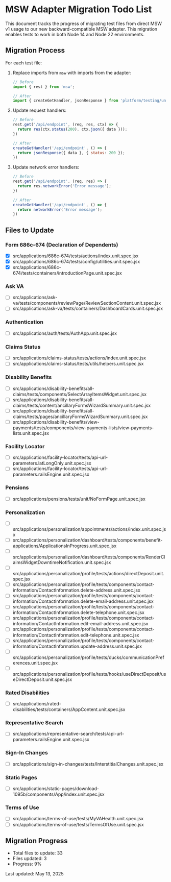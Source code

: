 # MSW Adapter Migration Todo List

This document tracks the progress of migrating test files from direct MSW v1 usage to our new backward-compatible MSW adapter. This migration enables tests to work in both Node 14 and Node 22 environments.

## Migration Process

For each test file:

1. Replace imports from `msw` with imports from the adapter:
   ```javascript
   // Before
   import { rest } from 'msw';
   
   // After
   import { createGetHandler, jsonResponse } from 'platform/testing/unit/msw-adapter';
   ```

2. Update request handlers:
   ```javascript
   // Before
   rest.get('/api/endpoint', (req, res, ctx) => {
     return res(ctx.status(200), ctx.json({ data }));
   })
   
   // After
   createGetHandler('/api/endpoint', () => {
     return jsonResponse({ data }, { status: 200 });
   })
   ```

3. Update network error handlers:
   ```javascript
   // Before
   rest.get('/api/endpoint', (req, res) => {
     return res.networkError('Error message');
   })
   
   // After
   createGetHandler('/api/endpoint', () => {
     return networkError('Error message');
   })
   ```

## Files to Update

### Form 686c-674 (Declaration of Dependents)

- [x] src/applications/686c-674/tests/actions/index.unit.spec.jsx
- [x] src/applications/686c-674/tests/config/utilities.unit.spec.jsx
- [x] src/applications/686c-674/tests/containers/introductionPage.unit.spec.jsx

### Ask VA

- [ ] src/applications/ask-va/tests/components/reviewPage/ReviewSectionContent.unit.spec.jsx
- [ ] src/applications/ask-va/tests/containers/DashboardCards.unit.spec.jsx

### Authentication

- [ ] src/applications/auth/tests/AuthApp.unit.spec.jsx

### Claims Status

- [ ] src/applications/claims-status/tests/actions/index.unit.spec.jsx
- [ ] src/applications/claims-status/tests/utils/helpers.unit.spec.jsx

### Disability Benefits

- [ ] src/applications/disability-benefits/all-claims/tests/components/SelectArrayItemsWidget.unit.spec.jsx
- [ ] src/applications/disability-benefits/all-claims/tests/content/ancillaryFormsWizardSummary.unit.spec.jsx
- [ ] src/applications/disability-benefits/all-claims/tests/pages/ancillaryFormsWizardSummary.unit.spec.jsx
- [ ] src/applications/disability-benefits/view-payments/tests/components/view-payments-lists/view-payments-lists.unit.spec.jsx

### Facility Locator

- [ ] src/applications/facility-locator/tests/api-url-parameters.latLongOnly.unit.spec.jsx
- [ ] src/applications/facility-locator/tests/api-url-parameters.railsEngine.unit.spec.jsx

### Pensions

- [ ] src/applications/pensions/tests/unit/NoFormPage.unit.spec.jsx

### Personalization

- [ ] src/applications/personalization/appointments/actions/index.unit.spec.jsx
- [ ] src/applications/personalization/dashboard/tests/components/benefit-applications/ApplicationsInProgress.unit.spec.jsx
- [ ] src/applications/personalization/dashboard/tests/components/RenderClaimsWidgetDowntimeNotification.unit.spec.jsx
- [ ] src/applications/personalization/profile/tests/actions/directDeposit.unit.spec.jsx
- [ ] src/applications/personalization/profile/tests/components/contact-information/ContactInformation.delete-address.unit.spec.jsx
- [ ] src/applications/personalization/profile/tests/components/contact-information/ContactInformation.delete-email-address.unit.spec.jsx
- [ ] src/applications/personalization/profile/tests/components/contact-information/ContactInformation.delete-telephone.unit.spec.jsx
- [ ] src/applications/personalization/profile/tests/components/contact-information/ContactInformation.edit-email-address.unit.spec.jsx
- [ ] src/applications/personalization/profile/tests/components/contact-information/ContactInformation.edit-telephone.unit.spec.jsx
- [ ] src/applications/personalization/profile/tests/components/contact-information/ContactInformation.update-address.unit.spec.jsx
- [ ] src/applications/personalization/profile/tests/ducks/communicationPreferences.unit.spec.jsx
- [ ] src/applications/personalization/profile/tests/hooks/useDirectDeposit/useDirectDeposit.unit.spec.jsx

### Rated Disabilities

- [ ] src/applications/rated-disabilities/tests/containers/AppContent.unit.spec.jsx

### Representative Search

- [ ] src/applications/representative-search/tests/api-url-parameters.railsEngine.unit.spec.jsx

### Sign-In Changes

- [ ] src/applications/sign-in-changes/tests/InterstitialChanges.unit.spec.jsx

### Static Pages

- [ ] src/applications/static-pages/download-1095b/components/App/index.unit.spec.jsx

### Terms of Use

- [ ] src/applications/terms-of-use/tests/MyVAHealth.unit.spec.jsx
- [ ] src/applications/terms-of-use/tests/TermsOfUse.unit.spec.jsx

## Migration Progress

- Total files to update: 33
- Files updated: 3
- Progress: 9%

Last updated: May 13, 2025